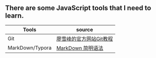 ## There are some JavaScript tools that I need to learn.
| Tools | source |
| ----- | ------- |
| Git   |[廖雪峰的官方网站Git教程](https://www.liaoxuefeng.com/wiki/0013739516305929606dd18361248578c67b8067c8c017b000) |
| MarkDown/Typora | [MarkDown 简明语法](https://www.zybuluo.com/static/editor/cmd-manual.html) |
